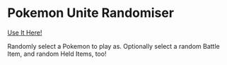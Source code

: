 # Pokemon Unite Randomiser

[Use It Here!](https://dvlv.github.io/pokemon-unite-randomizer/)

Randomly select a Pokemon to play as. Optionally select a random Battle Item, and random Held Items, too!
